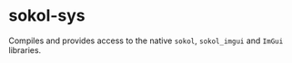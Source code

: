 # sokol-sys

Compiles and provides access to the native `sokol`, `sokol_imgui` and `ImGui` libraries.
